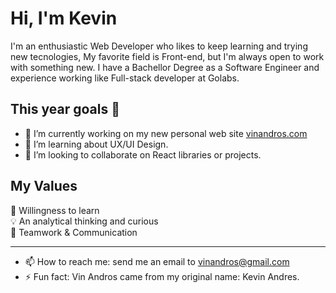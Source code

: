 # Hi, I'm Kevin

I'm an enthusiastic Web Developer who likes to keep learning and trying new tecnologies, My favorite field is Front-end, but I'm always open to work with something new. I have a Bachellor Degree as a Software Engineer and experience working like Full-stack developer at Golabs.

## This year goals 👋

- 🔭 I’m currently working on my new personal web site [vinandros.com](https://github.com/vinandros/personal-page)
- 🌱 I’m learning about UX/UI Design.
- 👯 I’m looking to collaborate on React libraries or projects.

## My Values
🧠 Willingness to learn <br/>
💡 An analytical thinking and curious <br/>
🙌 Teamwork & Communication <br/>

*****
- 📫 How to reach me: send me an email to vinandros@gmail.com
- ⚡ Fun fact: Vin Andros came from my original name: Kevin Andres.


<!--
**vinandros/vinandros** is a ✨ _special_ ✨ repository because its `README.md` (this file) appears on your GitHub profile.

Here are some ideas to get you started:

- 🔭 I’m currently working on ...
- 🌱 I’m currently learning ...
- 👯 I’m looking to collaborate on ...
- 🤔 I’m looking for help with ...
- 💬 Ask me about ...
- 📫 How to reach me: ...
- 😄 Pronouns: ...
- ⚡ Fun fact: ...
-->
